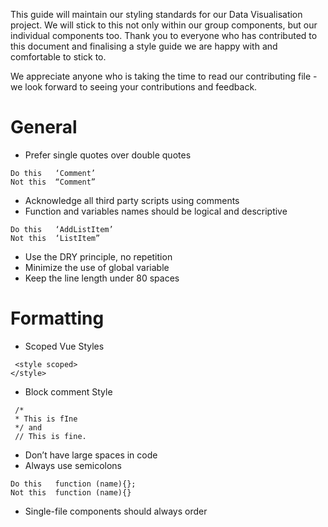 This guide will maintain our styling standards for our Data Visualisation project. We will stick to this not only within our group components, but our individual components too. Thank you to everyone who has contributed to this document and finalising a style guide we are happy with and comfortable to stick to.

We appreciate anyone who is taking the time to read our contributing file -  we look forward to seeing your contributions and feedback.




# General
 
* Prefer single quotes over double quotes
```
Do this   ‘Comment’
Not this  “Comment”                               
```
* Acknowledge all third party scripts using comments 
* Function and variables names should be logical and descriptive
```
Do this   ‘AddListItem’
Not this  ‘ListItem”
```
* Use the DRY principle, no repetition
* Minimize the use of global variable
* Keep the line length under 80 spaces

# Formatting
* Scoped Vue Styles
```
 <style scoped>
</style>
```
* Block comment Style 
```
 /*
 * This is fIne 
 */ and 
 // This is fine. 
```
 * Don’t have large spaces in code
* Always use semicolons
```
Do this   function (name){}; 
Not this  function (name){}
```
* Single-file components should always order <template>, <script> and <style> tags consistently, with <style> last, because at least one of the other two is always necessary
* The attributes of elements (including components) should be ordered consistently
* Keep spaces around operators
```
Do this  a > b
Not this  a>b
```

* Place the opening bracket on the same line as the object name
```
Do this   function (name){}; 
Not this  function (name)
          {};
```
# Naming conventions
* Component names should always be multi-word
```
Do this   todo-item / TodoItem
Not this  todo
```
* Keep const values in upper case
```
Do this  const EXAMPLE_VALUE
Not this  const example_value
```
* Order of words in component names 
```
Do this  SearchButtonClear / SearchButtonRun
Not this  ClearSearchButton
```
* Use UpperCamelCase when creating component files.
```
Do this   ComponentName
Not this  componentname
```
* Use camelCase when naming objects and functions, or hyphenation when using JS
```
Do this   functionName / function-name
Not this  functionname
```

In the interest of having an open and welcoming environment, we are committed to making participation in our project and our community a harassment-free experience for everyone, regardless of age, body size, disability, ethnicity, gender expression, level of experience, nationality, personal appearance, race, religion, or sexual identity and orientation.

# Rules and regulations of behaviour
* Examples of behavior that contributes to creating a positive environment include:
* Being respectful of differing viewpoints and experiences
* Gracefully accepting constructive criticism
* Focusing on what is best for the community
* Showing empathy towards other community members
* Examples of unacceptable behavior by participants include:
* The use of sexualized language or imagery and unwelcome sexual attention or advances
* Trolling, insulting/derogatory comments, and personal or political attacks
* Public or private harassment
* Publishing others' private information, such as a physical or electronic address, without explicit permission
* Other conduct which could reasonably be considered inappropriate in a professional setting

 
